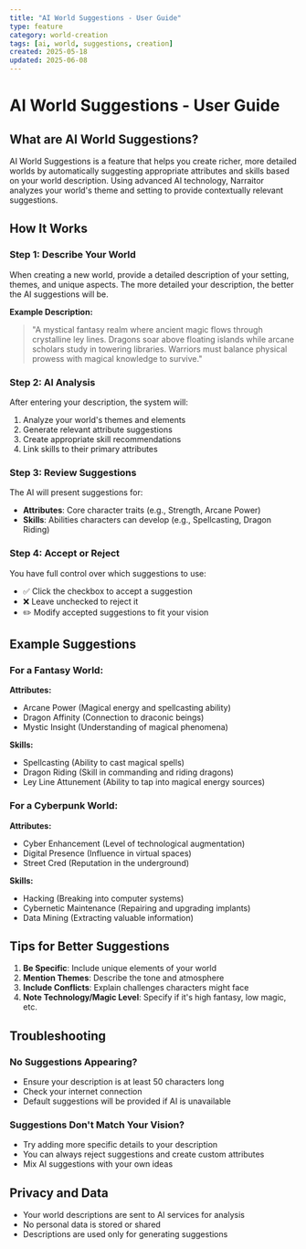 ```yaml
---
title: "AI World Suggestions - User Guide"
type: feature
category: world-creation
tags: [ai, world, suggestions, creation]
created: 2025-05-18
updated: 2025-06-08
---
```


# AI World Suggestions - User Guide

## What are AI World Suggestions?

AI World Suggestions is a feature that helps you create richer, more detailed worlds by automatically suggesting appropriate attributes and skills based on your world description. Using advanced AI technology, Narraitor analyzes your world's theme and setting to provide contextually relevant suggestions.

## How It Works

### Step 1: Describe Your World
When creating a new world, provide a detailed description of your setting, themes, and unique aspects. The more detailed your description, the better the AI suggestions will be.

**Example Description:**
> "A mystical fantasy realm where ancient magic flows through crystalline ley lines. Dragons soar above floating islands while arcane scholars study in towering libraries. Warriors must balance physical prowess with magical knowledge to survive."

### Step 2: AI Analysis
After entering your description, the system will:
1. Analyze your world's themes and elements
2. Generate relevant attribute suggestions
3. Create appropriate skill recommendations
4. Link skills to their primary attributes

### Step 3: Review Suggestions
The AI will present suggestions for:
- **Attributes**: Core character traits (e.g., Strength, Arcane Power)
- **Skills**: Abilities characters can develop (e.g., Spellcasting, Dragon Riding)

### Step 4: Accept or Reject
You have full control over which suggestions to use:
- ✅ Click the checkbox to accept a suggestion
- ❌ Leave unchecked to reject it
- ✏️ Modify accepted suggestions to fit your vision

## Example Suggestions

### For a Fantasy World:
**Attributes:**
- Arcane Power (Magical energy and spellcasting ability)
- Dragon Affinity (Connection to draconic beings)
- Mystic Insight (Understanding of magical phenomena)

**Skills:**
- Spellcasting (Ability to cast magical spells)
- Dragon Riding (Skill in commanding and riding dragons)
- Ley Line Attunement (Ability to tap into magical energy sources)

### For a Cyberpunk World:
**Attributes:**
- Cyber Enhancement (Level of technological augmentation)
- Digital Presence (Influence in virtual spaces)
- Street Cred (Reputation in the underground)

**Skills:**
- Hacking (Breaking into computer systems)
- Cybernetic Maintenance (Repairing and upgrading implants)
- Data Mining (Extracting valuable information)

## Tips for Better Suggestions

1. **Be Specific**: Include unique elements of your world
2. **Mention Themes**: Describe the tone and atmosphere
3. **Include Conflicts**: Explain challenges characters might face
4. **Note Technology/Magic Level**: Specify if it's high fantasy, low magic, etc.

## Troubleshooting

### No Suggestions Appearing?
- Ensure your description is at least 50 characters long
- Check your internet connection
- Default suggestions will be provided if AI is unavailable

### Suggestions Don't Match Your Vision?
- Try adding more specific details to your description
- You can always reject suggestions and create custom attributes
- Mix AI suggestions with your own ideas

## Privacy and Data

- Your world descriptions are sent to AI services for analysis
- No personal data is stored or shared
- Descriptions are used only for generating suggestions